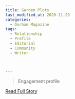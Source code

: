```yaml
---
title: Garden Plots
last_modified_at: 2020-11-29
categories:
  - Durham Magazine
tags:
  - Relationship
  - Profile
  - Editorial 
  - Community
  - Writer



---
```


> Engagement profile

<a href="https://issuu.com/shannonmedia/docs/dmoct_nov16/104" target="_blank">Read Full Story</a>
